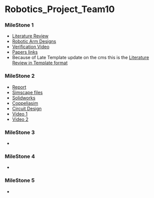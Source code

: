# Robotics_Project_Team10
### MileStone 1
- [Literature Review](/“Team10_Milestone%2001/Literature%20Review%20ROBOTICS.docx)
- [Robotic Arm Designs](/“Team10_Milestone%2001/Robotic%20Arms/)
- [Verification Video](/“Team10_Milestone%2001/Video.rar)
- [Papers links](/“Team10_Milestone%2001/Papers.txt)
- Because of Late Template update on the cms this is the [Literature Review in Template format](/“Team10_Milestone%2001/Lit%20review%20in%20template%20format.docx)
### MileStone 2
- [Report](/“Team10_Milestone%2002/Report.docx)
- [Simscape files](/“Team10_Milestone%2002/SIMSCAPE/)
- [Solidworks](/“Team10_Milestone%2002/SolidWorks/)
- [Coppeliasim](/“Team10_Milestone%2002/COPPELIASIM/)
- [Circuit Design](/“Team10_Milestone%2002/Circuit/)
- [Video 1](/“Team10_Milestone%2001/Video1.zip)
- [Video 2](/“Team10_Milestone%2002/Video2.zip)
### MileStone 3
-

### MileStone 4
-

### MileStone 5
-